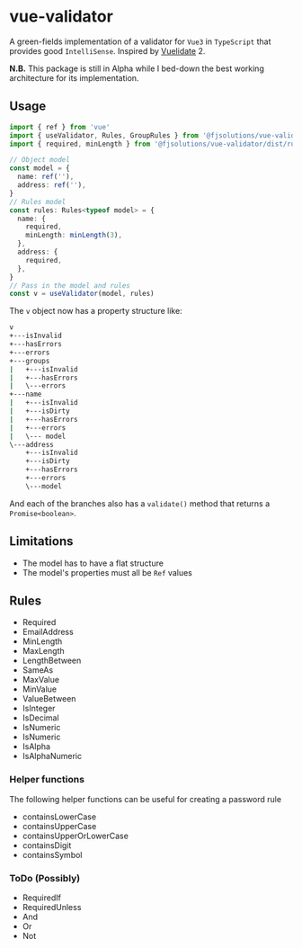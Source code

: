 # vue-validator

A green-fields implementation of a validator for `Vue3` in `TypeScript` that provides good `IntelliSense`.
Inspired by [Vuelidate](https://github.com/vuelidate/vuelidate) 2.

**N.B.** This package is still in Alpha while I bed-down the best working architecture for its implementation.

## Usage

```ts
import { ref } from 'vue'
import { useValidator, Rules, GroupRules } from '@fjsolutions/vue-validator'
import { required, minLength } from '@fjsolutions/vue-validator/dist/rules'

// Object model
const model = {
  name: ref(''),
  address: ref(''),
}
// Rules model
const rules: Rules<typeof model> = {
  name: {
    required,
    minLength: minLength(3),
  },
  address: {
    required,
  },
}
// Pass in the model and rules
const v = useValidator(model, rules)
```

The `v` object now has a property structure like:

```sh
v
+---isInvalid
+---hasErrors
+---errors
+---groups
|   +---isInvalid
|   +---hasErrors
|   \---errors
+---name
|   +---isInvalid
|   +---isDirty
|   +---hasErrors
|   +---errors
|   \--- model
\---address
    +---isInvalid
    +---isDirty
    +---hasErrors
    +---errors
    \---model
```

And each of the branches also has a `validate()` method that returns a `Promise<boolean>`.

## Limitations

- The model has to have a flat structure
- The model's properties must all be `Ref` values

## Rules

- Required
- EmailAddress
- MinLength
- MaxLength
- LengthBetween
- SameAs
- MaxValue
- MinValue
- ValueBetween
- IsInteger
- IsDecimal
- IsNumeric
- IsNumeric
- IsAlpha
- IsAlphaNumeric

### Helper functions

The following helper functions can be useful for creating a password rule

- containsLowerCase
- containsUpperCase
- containsUpperOrLowerCase
- containsDigit
- containsSymbol

### ToDo (Possibly)

- RequiredIf
- RequiredUnless
- And
- Or
- Not
